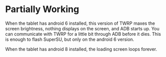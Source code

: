 # Partially Working
When the tablet has android 6 installed, this version of TWRP maxes the screen brightness, nothing displays on the screen, and ADB starts up. You can communicate with TWRP for a little bit through ADB before it dies. This is enough to flash SuperSU, but only on the android 6 version.  

When the tablet has android 8 installed, the loading screen loops forever.
